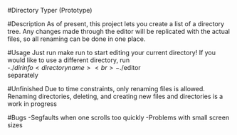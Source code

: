 #Directory Typer (Prototype)

#Description
As of present, this project lets you create a list of a directory tree. Any changes made through the editor will be replicated with the actual files, so all renaming can be done in one place.

#Usage
Just run make run to start editing your current directory!
If you would like to use a different directory, run<br>
-$./dirinfo <directory name><br>
-$./editor<br>
separately

#Unfinished
Due to time constraints, only renaming files is allowed. Renaming directories, deleting, and creating new files and directories is a work in progress

#Bugs
-Segfaults when one scrolls too quickly
-Problems with small screen sizes
